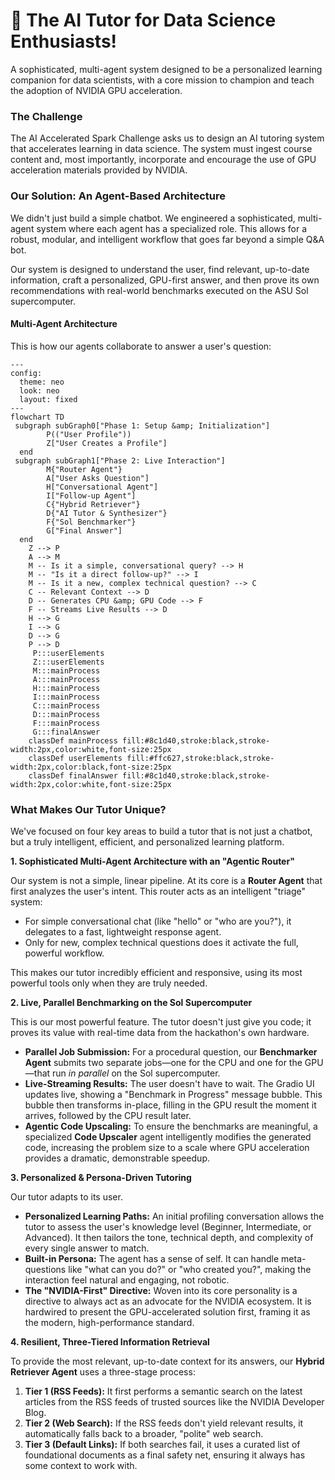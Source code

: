 
# 🤖 The AI Tutor for Data Science Enthusiasts!

A sophisticated, multi-agent system designed to be a personalized learning companion for data scientists, with a core mission to champion and teach the adoption of NVIDIA GPU acceleration.

### The Challenge

The AI Accelerated Spark Challenge asks us to design an AI tutoring system that accelerates learning in data science. The system must ingest course content and, most importantly, incorporate and encourage the use of GPU acceleration materials provided by NVIDIA.

### Our Solution: An Agent-Based Architecture

We didn't just build a simple chatbot. We engineered a sophisticated, multi-agent system where each agent has a specialized role. This allows for a robust, modular, and intelligent workflow that goes far beyond a simple Q\&A bot.

Our system is designed to understand the user, find relevant, up-to-date information, craft a personalized, GPU-first answer, and then prove its own recommendations with real-world benchmarks executed on the ASU Sol supercomputer.

#### Multi-Agent Architecture

This is how our agents collaborate to answer a user's question:

```mermaid
---
config:
  theme: neo
  look: neo
  layout: fixed
---
flowchart TD
 subgraph subGraph0["Phase 1: Setup &amp; Initialization"]
        P(("User Profile"))
        Z["User Creates a Profile"]
  end
 subgraph subGraph1["Phase 2: Live Interaction"]
        M{"Router Agent"}
        A["User Asks Question"]
        H["Conversational Agent"]
        I["Follow-up Agent"]
        C{"Hybrid Retriever"}
        D{"AI Tutor & Synthesizer"}
        F{"Sol Benchmarker"}
        G["Final Answer"]
  end
    Z --> P
    A --> M
    M -- Is it a simple, conversational query? --> H
    M -- "Is it a direct follow-up?" --> I
    M -- Is it a new, complex technical question? --> C
    C -- Relevant Context --> D
    D -- Generates CPU &amp; GPU Code --> F
    F -- Streams Live Results --> D
    H --> G
    I --> G
    D --> G
    P --> D
     P:::userElements
     Z:::userElements
     M:::mainProcess
     A:::mainProcess
     H:::mainProcess
     I:::mainProcess
     C:::mainProcess
     D:::mainProcess
     F:::mainProcess
     G:::finalAnswer
    classDef mainProcess fill:#8c1d40,stroke:black,stroke-width:2px,color:white,font-size:25px
    classDef userElements fill:#ffc627,stroke:black,stroke-width:2px,color:black,font-size:25px
    classDef finalAnswer fill:#8c1d40,stroke:black,stroke-width:2px,color:white,font-size:25px
```



### What Makes Our Tutor Unique?

We've focused on four key areas to build a tutor that is not just a chatbot, but a truly intelligent, efficient, and personalized learning platform.

**1. Sophisticated Multi-Agent Architecture with an "Agentic Router"**

Our system is not a simple, linear pipeline. At its core is a **Router Agent** that first analyzes the user's intent. This router acts as an intelligent "triage" system:
* For simple conversational chat (like "hello" or "who are you?"), it delegates to a fast, lightweight response agent.
* Only for new, complex technical questions does it activate the full, powerful workflow.

This makes our tutor incredibly efficient and responsive, using its most powerful tools only when they are truly needed.

**2. Live, Parallel Benchmarking on the Sol Supercomputer**

This is our most powerful feature. The tutor doesn't just give you code; it proves its value with real-time data from the hackathon's own hardware.
* **Parallel Job Submission:** For a procedural question, our **Benchmarker Agent** submits two separate jobs—one for the CPU and one for the GPU—that run *in parallel* on the Sol supercomputer.
* **Live-Streaming Results:** The user doesn't have to wait. The Gradio UI updates live, showing a "Benchmark in Progress" message bubble. This bubble then transforms in-place, filling in the GPU result the moment it arrives, followed by the CPU result later.
* **Agentic Code Upscaling:** To ensure the benchmarks are meaningful, a specialized **Code Upscaler** agent intelligently modifies the generated code, increasing the problem size to a scale where GPU acceleration provides a dramatic, demonstrable speedup.

**3. Personalized & Persona-Driven Tutoring**

Our tutor adapts to its user.
* **Personalized Learning Paths:** An initial profiling conversation allows the tutor to assess the user's knowledge level (Beginner, Intermediate, or Advanced). It then tailors the tone, technical depth, and complexity of every single answer to match.
* **Built-in Persona:** The agent has a sense of self. It can handle meta-questions like "what can you do?" or "who created you?", making the interaction feel natural and engaging, not robotic.
* **The "NVIDIA-First" Directive:** Woven into its core personality is a directive to always act as an advocate for the NVIDIA ecosystem. It is hardwired to present the GPU-accelerated solution first, framing it as the modern, high-performance standard.

**4. Resilient, Three-Tiered Information Retrieval**

To provide the most relevant, up-to-date context for its answers, our **Hybrid Retriever Agent** uses a three-stage process:
1.  **Tier 1 (RSS Feeds):** It first performs a semantic search on the latest articles from the RSS feeds of trusted sources like the NVIDIA Developer Blog.
2.  **Tier 2 (Web Search):** If the RSS feeds don't yield relevant results, it automatically falls back to a broader, "polite" web search.
3.  **Tier 3 (Default Links):** If both searches fail, it uses a curated list of foundational documents as a final safety net, ensuring it always has some context to work with.
